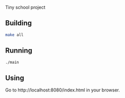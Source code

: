 Tiny school project

## Building

```bash
make all
```

## Running

```bash
./main
```

## Using

Go to http://localhost:8080/index.html in your browser.
